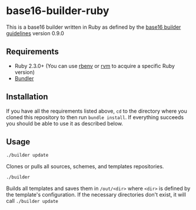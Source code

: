 # base16-builder-ruby
This is a base16 builder written in Ruby as defined by the [base16 builder guidelines](https://github.com/chriskempson/base16/blob/39d01a0248c7b28863ebafca66d7e1f5ca867b13/builder.md) version 0.9.0

## Requirements
* Ruby 2.3.0+ (You can use [rbenv](https://github.com/rbenv/rbenv) or [rvm](https://rvm.io/) to acquire a specific Ruby version)
* [Bundler](http://bundler.io/)

## Installation
If you have all the requirements listed above, `cd` to the directory where you cloned this repository to then run `bundle install`. If everything succeeds you should be able to use it as described below.

## Usage

```sh
./builder update
```
Clones or pulls all sources, schemes, and templates repositories.

```sh
./builder
```

Builds all templates and saves them in `/out/<dir>` where `<dir>` is defined by the template's configuration. If the necessary directories don't exist, it will call `./builder update`

